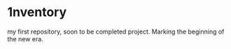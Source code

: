 # 1nventory
my first repository, soon to be completed project. Marking the beginning of the new era.
